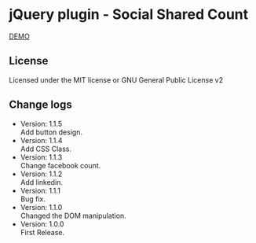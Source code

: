 # jQuery plugin - Social Shared Count

[DEMO](http://kuck1u.github.io/jquery.ssc.js/)

## License
Licensed under the MIT license or GNU General Public License v2

## Change logs
* Version: 1.1.5  
Add button design.
* Version: 1.1.4  
Add CSS Class.
* Version: 1.1.3  
Change facebook count.
* Version: 1.1.2  
Add linkedin.
* Version: 1.1.1  
Bug fix.
* Version: 1.1.0  
Changed the DOM manipulation.
* Version: 1.0.0  
First Release.

